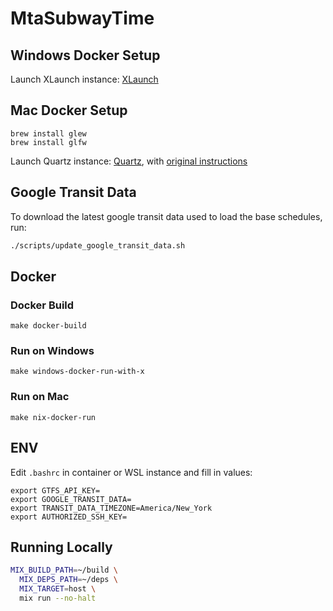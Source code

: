 # MtaSubwayTime

## Windows Docker Setup

Launch XLaunch instance:
[XLaunch](https://x.cygwin.com/docs/xlaunch/index.html)

## Mac Docker Setup

```
brew install glew
brew install glfw
```

Launch Quartz instance:
[Quartz](https://gist.github.com/cschiewek/246a244ba23da8b9f0e7b11a68bf3285), with [original instructions](https://gist.github.com/cschiewek/246a244ba23da8b9f0e7b11a68bf3285)


## Google Transit Data

To download the latest google transit data used to load the base schedules, run:

```sh
./scripts/update_google_transit_data.sh
```

## Docker

### Docker Build

```
make docker-build
```

### Run on Windows

```
make windows-docker-run-with-x
```

### Run on Mac

```
make nix-docker-run
```

## ENV

Edit `.bashrc` in container or WSL instance and fill in values:
```
export GTFS_API_KEY=
export GOOGLE_TRANSIT_DATA=
export TRANSIT_DATA_TIMEZONE=America/New_York
export AUTHORIZED_SSH_KEY=
```

## Running Locally

```sh
MIX_BUILD_PATH=~/build \
  MIX_DEPS_PATH=~/deps \
  MIX_TARGET=host \
  mix run --no-halt
```